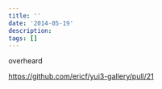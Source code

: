```yaml
---
title: ''
date: '2014-05-19'
description:
tags: []
---
```


overheard

<https://github.com/ericf/yui3-gallery/pull/21>

